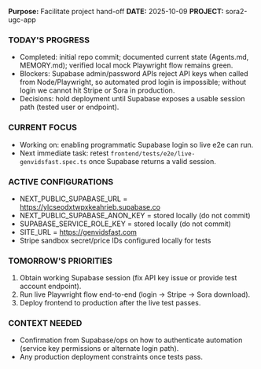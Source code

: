 **Purpose:** Facilitate project hand-off
**DATE:** 2025-10-09
**PROJECT:** sora2-ugc-app

### TODAY'S PROGRESS
- Completed: initial repo commit; documented current state (Agents.md, MEMORY.md); verified local mock Playwright flow remains green.
- Blockers: Supabase admin/password APIs reject API keys when called from Node/Playwright, so automated prod login is impossible; without login we cannot hit Stripe or Sora in production.
- Decisions: hold deployment until Supabase exposes a usable session path (tested user or endpoint).

### CURRENT FOCUS
- Working on: enabling programmatic Supabase login so live e2e can run.
- Next immediate task: retest `frontend/tests/e2e/live-genvidsfast.spec.ts` once Supabase returns a valid session.

### ACTIVE CONFIGURATIONS
- NEXT_PUBLIC_SUPABASE_URL = https://ylcseodxtwpxkeahrieb.supabase.co
- NEXT_PUBLIC_SUPABASE_ANON_KEY = stored locally (do not commit)
- SUPABASE_SERVICE_ROLE_KEY = stored locally (do not commit)
- SITE_URL = https://genvidsfast.com
- Stripe sandbox secret/price IDs configured locally for tests

### TOMORROW'S PRIORITIES
1. Obtain working Supabase session (fix API key issue or provide test account endpoint).
2. Run live Playwright flow end-to-end (login → Stripe → Sora download).
3. Deploy frontend to production after the live test passes.

### CONTEXT NEEDED
- Confirmation from Supabase/ops on how to authenticate automation (service key permissions or alternate login path).
- Any production deployment constraints once tests pass.
